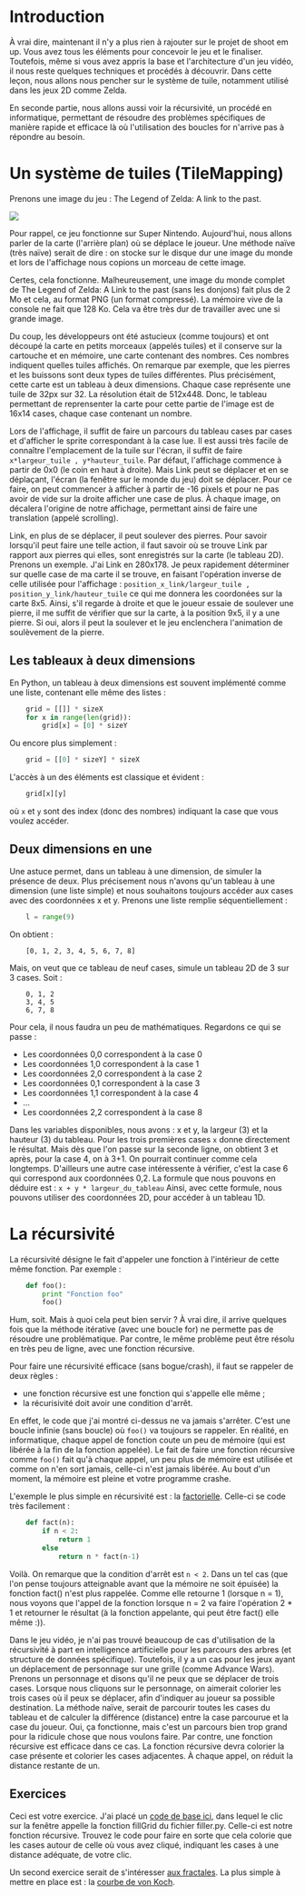 # Introduction

À vrai dire, maintenant il n'y a plus rien à rajouter sur le projet de shoot em up.
Vous avez tous les éléments pour concevoir le jeu et le finaliser. Toutefois, même si
vous avez appris la base et l'architecture d'un jeu vidéo, il nous reste quelques techniques
et procédés à découvrir. Dans cette leçon, nous allons nous pencher sur le système de tuile, notamment
utilisé dans les jeux 2D comme Zelda.

En seconde partie, nous allons aussi voir la récursivité, un procédé en informatique, permettant
de résoudre des problèmes spécifiques de manière rapide et efficace là où l'utilisation des boucles for
n'arrive pas à répondre au besoin.


# Un système de tuiles (TileMapping)

Prenons une image du jeu : The Legend of Zelda: A link to the past.

![](http://alexandre-laurent.developpez.com/ressources/zelda-link-to-the-past.jpg)

Pour rappel, ce jeu fonctionne sur Super Nintendo. Aujourd'hui, nous allons parler
de la carte (l'arrière plan) où se déplace le joueur. Une méthode naïve (très naïve)
serait de dire : on stocke sur le disque dur une image du monde et lors de l'affichage
nous copions un morceau de cette image.

Certes, cela fonctionne. Malheureusement, une image du monde complet de The Legend of Zelda: A Link to the past (sans les donjons)
fait plus de 2 Mo et cela, au format PNG (un format compressé). La mémoire vive de la console ne fait que
128 Ko. Cela va être très dur de travailler avec une si grande image.

Du coup, les développeurs ont été astucieux (comme toujours) et ont découpé la carte en petits morceaux (appelés tuiles)
et il conserve sur la cartouche et en mémoire, une carte contenant des nombres. Ces nombres indiquent quelles tuiles affichés.
On remarque par exemple, que les pierres et les buissons sont deux types de tuiles différentes.
Plus précisément, cette carte est un tableau à deux dimensions. Chaque case représente une tuile de 32px sur 32. La résolution était de 
512x448. Donc, le tableau permettant de reprensenter la carte pour cette partie de l'image est de 16x14 cases, chaque case contenant un nombre.

Lors de l'affichage, il suffit de faire un parcours du tableau cases par cases et d'afficher le sprite correspondant à la case lue.
Il est aussi très facile de connaître l'emplacement de la tuile sur l'écran, il suffit de faire `x*largeur_tuile , y*hauteur_tuile`.
Par défaut, l'affichage commence à partir de 0x0 (le coin en haut à droite). Mais Link peut se déplacer et en se déplaçant, l'écran (la fenêtre
sur le monde du jeu) doit se déplacer. Pour ce faire, on peut commencer à afficher à partir de -16 pixels et pour ne pas avoir de vide sur la droite
afficher une case de plus. À chaque image, on décalera l'origine de notre affichage, permettant ainsi de faire une translation (appelé scrolling).

Link, en plus de se déplacer, il peut soulever des pierres. Pour savoir lorsqu'il peut faire une telle action, il faut savoir où se trouve Link par rapport
aux pierres qui elles, sont enregistrés sur la carte (le tableau 2D). Prenons un exemple. J'ai Link en 280x178. Je peux rapidement déterminer sur quelle
case de ma carte il se trouve, en faisant l'opération inverse de celle utilisée pour l'affichage : `position_x_link/largeur_tuile , position_y_link/hauteur_tuile`
ce qui me donnera les coordonées sur la carte 8x5. Ainsi, s'il regarde à droite et que le joueur essaie de soulever une pierre, il me suffit de vérifier
que sur la carte, à la position 9x5, il y a une pierre. Si oui, alors il peut la soulever et le jeu enclenchera l'animation de soulèvement de la pierre.


## Les tableaux à deux dimensions

En Python, un tableau à deux dimensions est souvent implémenté comme une liste, contenant elle même des listes :
```python
	grid = [[]] * sizeX
	for x in range(len(grid)):
		grid[x] = [0] * sizeY
```
Ou encore plus simplement :
```python
	grid = [[0] * sizeY] * sizeX
```
L'accès à un des éléments est classique et évident :
```python
	grid[x][y]
```
où `x` et `y` sont des index (donc des nombres) indiquant la case que vous voulez accéder.

## Deux dimensions en une

Une astuce permet, dans un tableau à une dimension, de simuler la présence de deux. Plus précisement
nous n'avons qu'un tableau à une dimension (une liste simple) et nous souhaitons toujours accéder aux cases avec des coordonnées
x et y.
Prenons une liste remplie séquentiellement :
```python
	l = range(9)
```
On obtient :
```
	[0, 1, 2, 3, 4, 5, 6, 7, 8]
```
Mais, on veut que ce tableau de neuf cases, simule un tableau 2D de 3 sur 3 cases.
Soit :
```
	0, 1, 2
	3, 4, 5
	6, 7, 8
```
Pour cela, il nous faudra un peu de mathématiques. Regardons ce qui se passe :
* Les coordonnées 0,0 correspondent à la case 0
* Les coordonnées 1,0 correspondent à la case 1
* Les coordonnées 2,0 correspondent à la case 2
* Les coordonnées 0,1 correspondent à la case 3
* Les coordonnées 1,1 correspondent à la case 4
* ...
* Les coordonnées 2,2 correspondent à la case 8

Dans les variables disponibles, nous avons : x et y, la largeur (3) et la hauteur (3) du tableau. Pour les trois premières cases `x` donne directement le résultat.
Mais dès que l'on passe sur la seconde ligne, on obtient 3 et après, pour la case 4, on à 3+1. On pourrait continuer comme cela longtemps. D'ailleurs
une autre case intéressente à vérifier, c'est la case 6 qui correspond aux coordonnées 0,2. La formule que nous pouvons en déduire est : `x + y * largeur_du_tableau`
Ainsi, avec cette formule, nous pouvons utiliser des coordonnées 2D, pour accéder à un tableau 1D.


# La récursivité

La récursivité désigne le fait d'appeler une fonction à l'intérieur de cette même fonction.
Par exemple :
```python
	def foo():
		print "Fonction foo"
		foo()
```

Hum, soit. Mais à quoi cela peut bien servir ? À vrai dire, il arrive quelques fois que la méthode itérative (avec une boucle for)
ne permette pas de résoudre une problématique. Par contre, le même problème peut être résolu en très peu de ligne, avec une fonction récursive.

Pour faire une récursivité efficace (sans bogue/crash), il faut se rappeler de deux règles :
* une fonction récursive est une fonction qui s'appelle elle même ;
* la récurisivité doit avoir une condition d'arrêt.

En effet, le code que j'ai montré ci-dessus ne va jamais s'arrêter. C'est une boucle infinie (sans boucle) où `foo()` va toujours
se rappeler. En réalité, en informatique, chaque appel de fonction coute un peu de mémoire (qui est libérée à la fin de la fonction appelée). Le fait
de faire une fonction récursive comme `foo()` fait qu'à chaque appel, un peu plus de mémoire est utilisée et comme on n'en sort jamais,
celle-ci n'est jamais libérée. Au bout d'un moment, la mémoire est pleine et votre programme crashe.

L'exemple le plus simple en récursivité est : la [factorielle](https://fr.wikipedia.org/wiki/Factorielle).
Celle-ci se code très facilement :
```python
	def fact(n):
		if n < 2:
			return 1
		else
			return n * fact(n-1)
```

Voilà. On remarque que la condition d'arrêt est `n < 2`. Dans un tel cas (que l'on pense toujours atteignable avant que la mémoire ne soit épuisée)
la fonction fact() n'est plus rappelée. Comme elle retourne 1 (lorsque n = 1), nous voyons que l'appel de la fonction lorsque n = 2 va 
faire l'opération 2 * 1 et retourner le résultat (à la fonction appelante, qui peut être fact() elle même :)).

Dans le jeu vidéo, je n'ai pas trouvé beaucoup de cas d'utilisation de la récursivité à part en intelligence artificielle pour les parcours des arbres (et structure de données spécifique).
Toutefois, il y a un cas pour les jeux ayant un déplacement de personnage sur une grille (comme Advance Wars). Prenons un personnage et disons qu'il ne peux que se déplacer de trois cases.
Lorsque nous cliquons sur le personnage, on aimerait colorier les trois cases où il peux se déplacer, afin d'indiquer au joueur sa possible destination.
La méthode naïve, serait de parcourir toutes les cases du tableau et de calculer la différence (distance) entre la case parcourue et la case du joueur.
Oui, ça fonctionne, mais c'est un parcours bien trop grand pour la ridicule chose que nous voulons faire. Par contre, une fonction récursive est efficace dans ce cas.
La fonction récursive devra colorier la case présente et colorier les cases adjacentes. À chaque appel, on réduit la distance restante de un.

## Exercices

Ceci est votre exercice. J'ai placé un [code de base ici](https://github.com/Paris-Coders/jeux/tree/master/exo/recursivity), dans lequel le clic sur la fenêtre appelle la fonction fillGrid du fichier filler.py.
Celle-ci est notre fonction récursive. Trouvez le code pour faire en sorte que cela colorie que les cases autour de celle où vous avez cliqué, indiquant les cases à une distance adéquate, de votre clic.

Un second exercice serait de s'intéresser [aux fractales](https://fr.wikipedia.org/wiki/Fractales). La plus simple à mettre en place est : la [courbe de von Koch](https://fr.wikipedia.org/wiki/Flocon_de_von_Koch).
